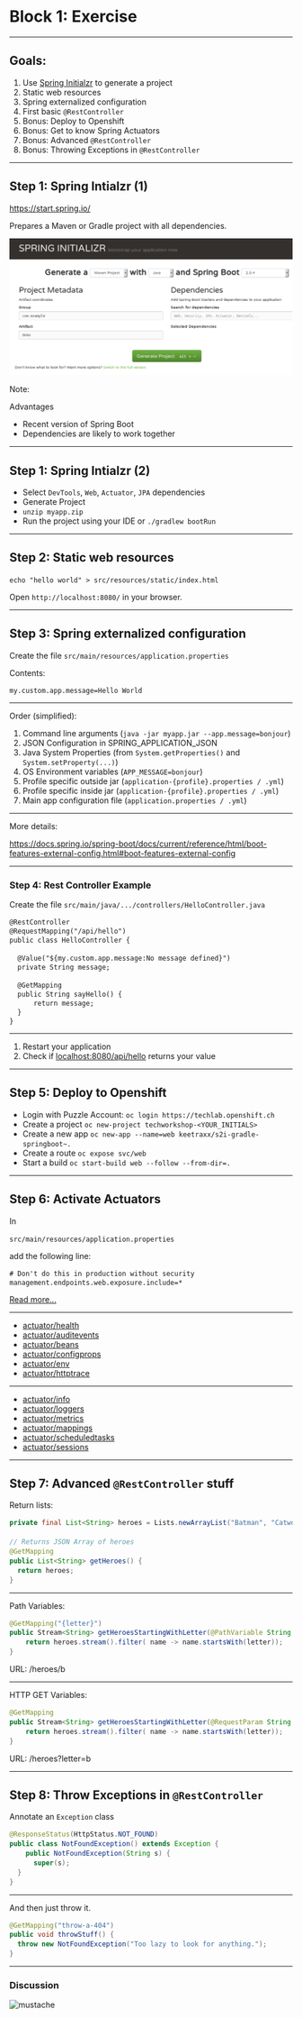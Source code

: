 # Block 1: Exercise

<!-- .slide: class="master01" -->

---

## Goals:

1. Use [Spring Initialzr](https://start.spring.io/) to generate a project
2. Static web resources
3. Spring externalized configuration
4. First basic `@RestController`
5. Bonus: Deploy to Openshift
6. Bonus: Get to know Spring Actuators
7. Bonus: Advanced `@RestController`
8. Bonus: Throwing Exceptions in `@RestController`

---

## Step 1: Spring Intialzr (1)

https://start.spring.io/

Prepares a Maven or Gradle project with all dependencies.

![](images/initialzr.png) <!-- .element style="max-width: 40%;" -->

Note:

Advantages

* Recent version of Spring Boot
* Dependencies are likely to work together

---

## Step 1: Spring Intialzr (2)

* Select `DevTools`, `Web`, `Actuator`, `JPA` dependencies
* Generate Project
* `unzip myapp.zip`
* Run the project using your IDE or `./gradlew bootRun`

---

## Step 2: Static web resources

`echo "hello world" > src/resources/static/index.html`

Open `http://localhost:8080/` in your browser.

---

## Step 3: Spring externalized configuration

Create the file `src/main/resources/application.properties`

Contents:
```
my.custom.app.message=Hello World
```

----

Order (simplified):

1. Command line arguments (`java -jar myapp.jar --app.message=bonjour`)
2. JSON Configuration in SPRING_APPLICATION_JSON
3. Java System Properties (from `System.getProperties()` and `System.setProperty(...)`)
4. OS Environment variables (`APP_MESSAGE=bonjour`)
5. Profile specific outside jar (`application-{profile}.properties / .yml`)
6. Profile specific inside jar (`application-{profile}.properties / .yml`)
7. Main app configuration file (`application.properties / .yml`)

----

More details:

https://docs.spring.io/spring-boot/docs/current/reference/html/boot-features-external-config.html#boot-features-external-config

---

### Step 4: Rest Controller Example

Create the file `src/main/java/.../controllers/HelloController.java`

```
@RestController
@RequestMapping("/api/hello")
public class HelloController {

  @Value("${my.custom.app.message:No message defined}")
  private String message;

  @GetMapping
  public String sayHello() {
      return message;
  }
}
```
----

1. Restart your application
2. Check if [localhost:8080/api/hello](http://localhost:8080/api/hello) returns your value

---

## Step 5: Deploy to Openshift

* Login with Puzzle Account: `oc login https://techlab.openshift.ch`
* Create a project `oc new-project techworkshop-<YOUR_INITIALS>`
* Create a new app `oc new-app --name=web keetraxx/s2i-gradle-springboot~.`
* Create a route `oc expose svc/web`
* Start a build `oc start-build web --follow --from-dir=.`

---

## Step 6: Activate Actuators

In

`src/main/resources/application.properties`

add the following line:

```text
# Don't do this in production without security
management.endpoints.web.exposure.include=*
```

[Read more...](https://docs.spring.io/spring-boot/docs/current/reference/htmlsingle/#production-ready-endpoints)

----

* [actuator/health](http://localhost:8080/actuator/health)
* [actuator/auditevents](http://localhost:8080/actuator/auditevents)
* [actuator/beans](http://localhost:8080/actuator/beans)
* [actuator/configprops](http://localhost:8080/actuator/configprops)
* [actuator/env](http://localhost:8080/actuator/env)
* [actuator/httptrace](http://localhost:8080/actuator/httptrace)

----

* [actuator/info](http://localhost:8080/actuator/info)
* [actuator/loggers](http://localhost:8080/actuator/loggers)
* [actuator/metrics](http://localhost:8080/actuator/metrics)
* [actuator/mappings](http://localhost:8080/actuator/mappings)
* [actuator/scheduledtasks](http://localhost:8080/actuator/scheduledtasks)
* [actuator/sessions](http://localhost:8080/actuator/sessions)

---

## Step 7: Advanced `@RestController` stuff

Return lists:

```java
private final List<String> heroes = Lists.newArrayList("Batman", "Catwoman");

// Returns JSON Array of heroes
@GetMapping
public List<String> getHeroes() {
  return heroes;
}
```

----

Path Variables:

```java
@GetMapping("{letter}")
public Stream<String> getHeroesStartingWithLetter(@PathVariable String letter) {
    return heroes.stream().filter( name -> name.startsWith(letter));
}
```

URL: /heroes/b

----

HTTP GET Variables:

```java
@GetMapping
public Stream<String> getHeroesStartingWithLetter(@RequestParam String letter) {
    return heroes.stream().filter( name -> name.startsWith(letter));
}
```

URL: /heroes?letter=b

---

## Step 8: Throw Exceptions in `@RestController`

Annotate an `Exception` class

```java
@ResponseStatus(HttpStatus.NOT_FOUND)
public class NotFoundException() extends Exception {
    public NotFoundException(String s) {
      super(s);
  }
}
```

----

And then just throw it.

```java
@GetMapping("throw-a-404")
public void throwStuff() {
  throw new NotFoundException("Too lazy to look for anything.");
}

```

---

### Discussion

![mustache](http://www.bluemaize.net/im/baby-girls-clothing-shoes/i-mustache-you-a-question-5.jpg)

<!-- .slide: class="master04" -->
